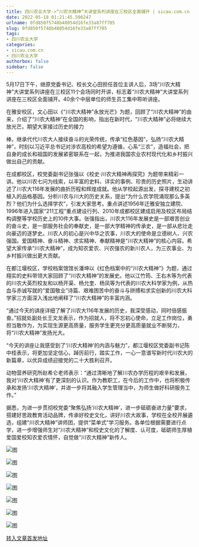 ```yaml
---
title: 四川农业大学->“川农大精神”大讲堂系列讲座在三校区全面铺开 | sicau.com.cn
date: 2022-05-18 01:21:45.596247
urlname: 0fd850f5748b48054d16fe33a87ff705
slug: 0fd850f5748b48054d16fe33a87ff705
tags: 
- 四川农业大学
categories:
- sicau.com.cn
- 四川农业大学
authorbox: false
sidebar: false
---
```

5月17日下午，继原党委书记、校长文心田担任首位主讲人后，3场“川农大精神”大讲堂系列讲座在三校区11个会场同时开讲，标志着“川农大精神”大讲堂系列讲座在三校区全面铺开。40余个中层单位的师生员工集中聆听讲座。  

在雅安校区，文心田以《“川农大精神”永放光芒》为题，回顾了“川农大精神”的由来，介绍了“川农大精神”在全国的影响，指出在新时代，“川农大精神”必将继续大放光芒。期望大家接过历史的接力
<!--more-->
棒，继承代代川农大人接续奋斗的光荣传统，传承“红色基因”，弘扬“川农大精神”，时刻以习近平总书记对涉农高校的希望为遵循，心系“三农”，造福社会，把自身的成长和祖国的发展紧密联系在一起，为推进我国农业农村现代化和乡村振兴做出自己的贡献。

在成都校区，校党委副书记张强以《校史·川农大精神再探究》为题带来精彩一讲。他以川农七问为线索，以丰富的史料、详实的事例、珍贵的历史照片，生动讲述了川农大116年发展的曲折历程和辉煌成就。他从学校起源出发，探寻建校之初植入的品格基因。分析川农与川大的历史关系，提出“为什么农学院涌现那么多英烈？他们为什么选择学农”，引发大家思考。重点讲述1956年迁雅安独立建院、1996年进入国家“211工程”重点建设行列、2010年成都校区建成启用及校区布局结构调整等学校历史上的10件大事。张强指出，川农大116年发展史是一部艰苦创业的奋斗史，是一部服务社会的奉献史，是一部大学精神的传承史，是一部从悲壮走向豪迈的逐梦史。川农人的初心是兴中华之农事，川农大的使命是立德树人、兴农强国。爱国精神、奋斗精神、求实精神、奉献精神是“川农大精神”的核心内容。希望大家传承“川农大精神”，成为知农爱农、兴农强农的新川农人，为三农事业、为乡村振兴做出更大贡献。

在都江堰校区，学校档案馆馆长潘坤以《红色档案中的“川农大精神”》为题，通过翔实的史料带领大家回顾了“川农大精神”的发展史。他以江竹筠、王右木等为代表的川农大英烈校友和以杨开渠、杨允奎、杨凤等为代表的川农大科学家为例，从热血与赤诚写就的“爱国敬业”诗篇、艰难困苦中的奋斗与拼搏和求实创新的川农大科学家三方面深入浅出地阐释了“川农大精神”的丰富内涵。

“通过今天的讲座详细了解了川农大116年发展的历史，我深受感动，同时倍感振奋。”招就处副处长王文龙表示，作为招就人，将不忘初心使命，立足工作岗位，勇担当敢作为，为实现生源更高质量，服务学生更充分更高质量就业不断努力，将“川农大精神”发扬光大。

“今天的讲座让我感受到了‘川农大精神’的内涵与魅力”，都江堰校区党委副书记陈中桂表示，将更加坚定信心，踔厉前行，踏实工作，一心一意谱写新时代川农大的新篇章，以优异成绩迎接党的二十大胜利召开。

动物营养研究所赵希仑老师表示：“通过清晰地了解川农办学历程的艰辛和发展，我对‘川农大精神’有了更深刻的认识。作为教职工，在今后的工作中，也将积极传承和发扬‘川农大精神’，并进一步将其融入学生管理当中，为师生做好科研服务工作。”

据悉，为进一步贯彻校党委“聚焦弘扬‘川农大精神’，进一步砥砺奋进力量”要求，搭建好思政教育活动品牌，传承好校史文化，讲好川农大故事，学校在全校开展遴选，组建“川农大精神”讲师团，提供“菜单式”学习服务。各单位根据需要进行点学，进一步增强师生对“川农大精神”和校史文化的了解度、认可度，砥砺师生厚植爱国爱校知农爱农情怀，自觉做“川农大精神”新传人。

![图](https://news.sicau.edu.cn/__local/8/FB/5B/2CD33D856DAC223B319FA035961_730A847B_186E0.jpg)

![图](https://news.sicau.edu.cn/__local/B/C0/AC/61155150D5C680199CE557171FA_73ED4920_14A0F.jpg)

![图](https://news.sicau.edu.cn/__local/8/0B/67/39237C433D83E06BFDC49136DF8_9A97AB15_118BD.jpg)

![图](https://news.sicau.edu.cn/__local/7/DA/87/70EFFBD91B84CDB7A7E72EC17F6_86B3C49B_B661.jpg)

![图](https://news.sicau.edu.cn/__local/F/DA/87/B49D02A6F985E6808F0F7106CDE_0B28EB81_11BA4.jpg)

![图](https://news.sicau.edu.cn/__local/B/93/5B/2EA51F38B98D25B4CAF400CE9ED_0617E7EA_147D2.jpg)

![图](https://news.sicau.edu.cn/__local/0/C1/CD/ABB2732463921FC9AF42FFE7ED3_F4F966E2_171D1.jpg)

[转入文章首发地址](https://news.sicau.edu.cn/info/1135/67808.htm)